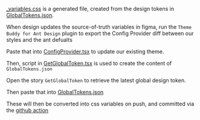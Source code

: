 [_variables.css](https://github.com/mParticle/aquarium/blob/main/src/styles/_variables.css) is a generated file, created from the design tokens in [GlobalTokens.json](https://github.com/mParticle/aquarium/blob/main/design/GlobalToken.json).

When design updates the source-of-truth variables in figma, run the `Theme Buddy for Ant Design` plugin to export the Config Provider diff between our styles and the ant defualts

Paste that into [ConfigProvider.tsx](https://github.com/mParticle/aquarium/blob/main/src/components/other/ConfigProvider/ConfigProvider.tsx) to update our existing theme.

Then, script in [GetGlobalToken.tsx](https://github.com/mParticle/aquarium/blob/main/src/utils/GetGlobalToken.ts) is used to create the content of `GlobalTokens.json`

Open the story `GetGlobalToken` to retrieve the latest global design token.

Then paste that into [GlobalTokens.json](https://github.com/mParticle/aquarium/blob/main/design/GlobalToken.json)

These will then be converted into css variables on push, and committed via the [github action](https://github.com/mParticle/aquarium/blob/main/.github/workflows/tokens-to-css.yml)